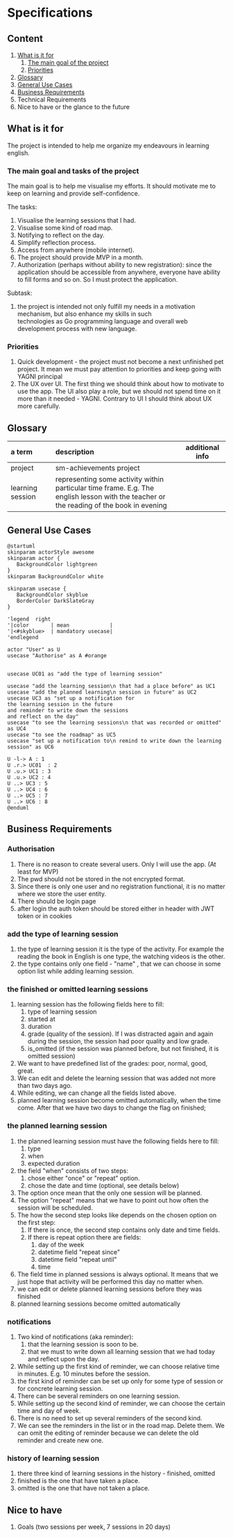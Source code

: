 # Specifications
## Content
1. [What is it for](#what-is-it-for)
   1. [The main goal of the project](#the-main-goal-and-tasks-of-the-project)
   2. [Priorities](#priorities)
2. [Glossary](#glossary)
3. [General Use Cases](#general-use-cases)
4. [Business Requirements](#business-requirements)
5. Technical Requirements
6. Nice to have or the glance to the future
 
## What is it for

The project is intended to help me organize my endeavours in learning english.

### The main goal and tasks of the project

The main goal is to help me visualise my efforts. It should motivate me to keep on learning and provide self-confidence.

The tasks:
1. Visualise the learning sessions that I had.
2. Visualise some kind of road map.
3. Notifying to reflect on the day.
4. Simplify reflection process.
5. Access from anywhere (mobile internet).
6. The project should provide MVP in a month.
7. Authorization (perhaps without ability to new registration): since the application should be accessible from
    anywhere, everyone have ability to fill forms and so on. So I must protect the application.

Subtask:
1. the project is intended not only fulfill my needs in a motivation mechanism, but also enhance my skills in such  
   technologies as Go programming language and overall web development process with new language.

### Priorities
1. Quick development - the project must not become a next unfinished pet project. It mean we must pay attention 
   to priorities and keep going with YAGNI principal
2. The UX over UI. The first thing we should think about how to motivate to use the app. The UI also play a role, but
   we should not spend time on it more than it needed - YAGNI. Contrary to UI I should think about UX more carefully. 

## Glossary

| a term           | description                                                                                                                                 | additional info |
|:-----------------|:--------------------------------------------------------------------------------------------------------------------------------------------|-----------------|
| project          | sm-achievements project                                                                                                                     |                 |
| learning session | representing some activity within particular time frame. E.g. The<br/>english lesson with the teacher or the reading of the book in evening |                 |

## General Use Cases

```puml
@startuml
skinparam actorStyle awesome
skinparam actor {
   BackgroundColor lightgreen
}
skinparam BackgroundColor white

skinparam usecase {
   BackgroundColor skyblue
   BorderColor DarkSlateGray
}

'legend  right
'|color       | mean             |
'|<#skyblue>  | mandatory usecase|
'endlegend

actor "User" as U
usecase "Authorise" as A #orange


usecase UC01 as "add the type of learning session"

usecase "add the learning session\n that had a place before" as UC1
usecase "add the planned learning\n session in future" as UC2
usecase UC3 as "set up a notification for
the learning session in the future
and reminder to write down the sessions 
and reflect on the day"
usecase "to see the learning sessions\n that was recorded or omitted" as UC4
usecase "to see the roadmap" as UC5
usecase "set up a notification to\n remind to write down the learning session" as UC6

U -l-> A : 1
U .r.> UC01  : 2
U .u.> UC1 : 3
U .u.> UC2 : 4
U ..> UC3 : 5
U ..> UC4 : 6
U ..> UC5 : 7
U ..> UC6 : 8
@enduml
```

## Business Requirements

###  Authorisation

1. There is no reason to create several users. Only I will use the app. (At least for MVP)
2. The pwd should not be stored in the not encrypted format. 
3. Since there is only one user and no registration functional, it is no matter where we store the user entity.
4. There should be login page
5. after login the auth token should be stored either in header with JWT token or in cookies

### add the type of learning session

1. the type of learning session it is the type of the activity. For example the reading the book in English is one type,
   the watching videos is the other.
2. the type contains only one field - "name" , that we can choose in some option list while adding learning session.
 
### the finished or omitted learning sessions
1. learning session has the following fields here to fill:
   1. type of learning session
   2. started at
   3. duration 
   4. grade (quality of the session). If I was distracted again and again during the session, the session had poor quality and low grade.
   5. is_omitted (if the session was planned before, but not finished, it is omitted session)
2. We want to have predefined list of the grades: poor, normal, good, great.
3. We can edit and delete the learning session that was added not more than two days ago.
4. While editing, we can change all the fields listed above.
5. planned learning session become omitted automatically, when the time come. After that we have two days to change the flag on finished;

### the planned learning session 
1. the planned learning session must have the following fields here to fill:
   1. type
   2. when
   3. expected duration
2. the field "when" consists of two steps: 
   1. chose either "once" or "repeat" option. 
   2. chose the date and time (optional, see details below)
3. The option once mean that the only one session will be planned. 
4. The option "repeat" means that we have to point out how often the session will be scheduled.
5. The how the second step looks like depends on the chosen option on the first step:
   1. If there is once, the second step contains only date and time fields.
   2. If there is repeat option there are fields:
      1. day of the week
      2. datetime field "repeat since"
      3. datetime field "repeat until"
      4. time
6. The field time in planned sessions is always optional. It means that we just hope that activity will be performed this day no matter when.
7. we can edit or delete planned learning sessions before they was finished
8. planned learning sessions become omitted automatically 

### notifications 
1. Two kind of notifications (aka reminder):
   1. that the learning session is soon to be.
   2. that we must to write down all learning session that we had today and reflect upon the day.
2. While setting up the first kind of reminder, we can choose relative time in minutes. E.g. 10 minutes before the session.
3. the first kind of reminder can be set up only for some type of session or for concrete learning session.
4. There can be several reminders on one learning session.
5. While setting up the second kind of reminder, we can choose the certain time and day of week.
6. There is no need to set up several reminders of the second kind.
7. We can see the reminders in the list or in the road map. Delete them. We can omit the editing of reminder because 
   we can delete the old reminder and create new one.

### history of learning session
1. there three kind of learning sessions in the history - finished, omitted
2. finished is the one that have taken a place.
3. omitted is the one that have not taken a place.


## Nice to have
1. Goals (two sessions per week, 7 sessions in 20 days)
